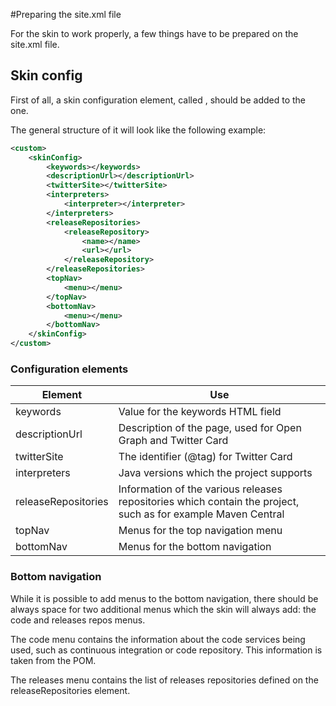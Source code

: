 #Preparing the site.xml file

For the skin to work properly, a few things have to be prepared on the site.xml file.

## Skin config

First of all, a skin configuration element, called <skinConfig>, should be added to the <custom> one.

The general structure of it will look like the following example:

```xml
<custom>
	<skinConfig>
		<keywords></keywords>
		<descriptionUrl></descriptionUrl>
		<twitterSite></twitterSite>
		<interpreters>
			<interpreter></interpreter>
		</interpreters>
		<releaseRepositories>
			<releaseRepository>
				<name></name>
				<url></url>
			</releaseRepository>
		</releaseRepositories>
		<topNav>
			<menu></menu>
		</topNav>
		<bottomNav>
			<menu></menu>
		</bottomNav>
	</skinConfig>
</custom>
```

### Configuration elements

|Element|Use|
|---|---|
|keywords|Value for the keywords HTML field|
|descriptionUrl|Description of the page, used for Open Graph and Twitter Card|
|twitterSite|The identifier (@tag) for Twitter Card|
|interpreters|Java versions which the project supports|
|releaseRepositories|Information of the various releases repositories which contain the project, such as for example Maven Central|
|topNav|Menus for the top navigation menu|
|bottomNav|Menus for the bottom navigation|

### Bottom navigation

While it is possible to add menus to the bottom navigation, there should be always space for two additional menus which the skin will always add: the code and releases repos menus.

The code menu contains the information about the code services being used, such as continuous integration or code repository. This information is taken from the POM.

The releases menu contains the list of releases repositories defined on the releaseRepositories element.